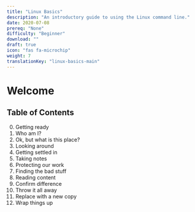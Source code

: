 ```yaml
---
title: "Linux Basics"
description: "An introductory guide to using the Linux command line."
date: 2020-07-08
prereq: "None"
difficulty: "Beginner"
download: ""
draft: true
icon: "fas fa-microchip"
weight: 7
translationKey: "linux-basics-main"
---
```


# Welcome

## Table of Contents

0. Getting ready
1. Who am I?
2. Ok, but what is this place?
3. Looking around
4. Getting settled in
5. Taking notes
6. Protecting our work
7. Finding the bad stuff
8. Reading content
9. Confirm difference
10. Throw it all away
11. Replace with a new copy
12. Wrap things up
